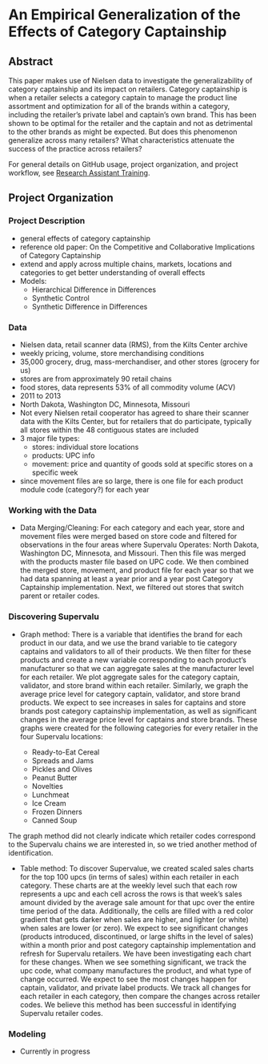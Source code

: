 An Empirical Generalization of the Effects of Category Captainship
================

## Abstract

This paper makes use of Nielsen data to investigate the generalizability
of category captainship and its impact on retailers. Category
captainship is when a retailer selects a category captain to manage the
product line assortment and optimization for all of the brands within a
category, including the retailer’s private label and captain’s own
brand. This has been shown to be optimal for the retailer and the
captain and not as detrimental to the other brands as might be expected.
But does this phenomenon generalize across many retailers? What
characteristics attenuate the success of the practice across retailers?

For general details on GitHub usage, project organization, and project
workflow, see [Research Assistant
Training](https://github.com/marcdotson/ra-training).

## Project Organization

### Project Description

  - general effects of category captainship
  - reference old paper: On the Competitive and Collaborative
    Implications of Category Captainship
  - extend and apply across multiple chains, markets, locations and
    categories to get better understanding of overall effects
  - Models:
      * Hierarchical Difference in Differences
      * Synthetic Control
      * Synthetic Difference in Differences

### Data

  - Nielsen data, retail scanner data (RMS), from the Kilts Center
    archive
  - weekly pricing, volume, store merchandising conditions
  - 35,000 grocery, drug, mass-merchandiser, and other stores (grocery
    for us)
  - stores are from approximately 90 retail chains
  - food stores, data represents 53% of all commodity volume (ACV)
  - 2011 to 2013
  - North Dakota, Washington DC, Minnesota, Missouri
  - Not every Nielsen retail cooperator has agreed to share their
    scanner data with the Kilts Center, but for retailers that do
    participate, typically all stores within the 48 contiguous states
    are included
  - 3 major file types:
      - stores: individual store locations  
      - products: UPC info  
      - movement: price and quantity of goods sold at specific stores on
        a specific week
  - since movement files are so large, there is one file for each
    product module code (category?) for each year

### Working with the Data

  - Data Merging/Cleaning: For each category and each year, store and
    movement files were merged based on store code and filtered for
    observations in the four areas where Supervalu Operates: North
    Dakota, Washington DC, Minnesota, and Missouri. Then this file was
    merged with the products master file based on UPC code. We then
    combined the merged store, movement, and product file for each year
    so that we had data spanning at least a year prior and a year post
    Category Captainship implementation. Next, we filtered out stores
    that switch parent or retailer codes.

### Discovering Supervalu

  - Graph method: There is a variable that identifies the brand for each
    product in our data, and we use the brand variable to tie category
    captains and validators to all of their products. We then filter for
    these products and create a new variable corresponding to each
    product’s manufacturer so that we can aggregate sales at the
    manufacturer level for each retailer. We plot aggregate sales for
    the category captain, validator, and store brand within each
    retailer. Similarly, we graph the average price level for category
    captain, validator, and store brand products. We expect to see
    increases in sales for captains and store brands post category
    captainship implementation, as well as significant changes in the
    average price level for captains and store brands. These graphs were
    created for the following categories for every retailer in the four
    Supervalu locations:
    
      - Ready-to-Eat Cereal
      - Spreads and Jams
      - Pickles and Olives
      - Peanut Butter
      - Novelties
      - Lunchmeat
      - Ice Cream
      - Frozen Dinners
      - Canned Soup

The graph method did not clearly indicate which retailer codes
correspond to the Supervalu chains we are interested in, so we tried
another method of identification.

  - Table method: To discover Supervalue, we created scaled sales charts
    for the top 100 upcs (in terms of sales) within each retailer in
    each category. These charts are at the weekly level such that each
    row represents a upc and each cell across the rows is that week’s
    sales amount divided by the average sale amount for that upc over
    the entire time period of the data. Additionally, the cells are
    filled with a red color gradient that gets darker when sales are
    higher, and lighter (or white) when sales are lower (or zero). We
    expect to see significant changes (products introduced,
    discontinued, or large shifts in the level of sales) within a month
    prior and post category captainship implementation and refresh for
    Supervalu retailers. We have been investigating each chart for these
    changes. When we see something significant, we track the upc code,
    what company manufactures the product, and what type of change
    occurred. We expect to see the most changes happen for captain,
    validator, and private label products. We track all changes for each
    retailer in each category, then compare the changes across retailer
    codes. We believe this method has been successful in identifying
    Supervalu retailer codes.

### Modeling

  - Currently in progress
